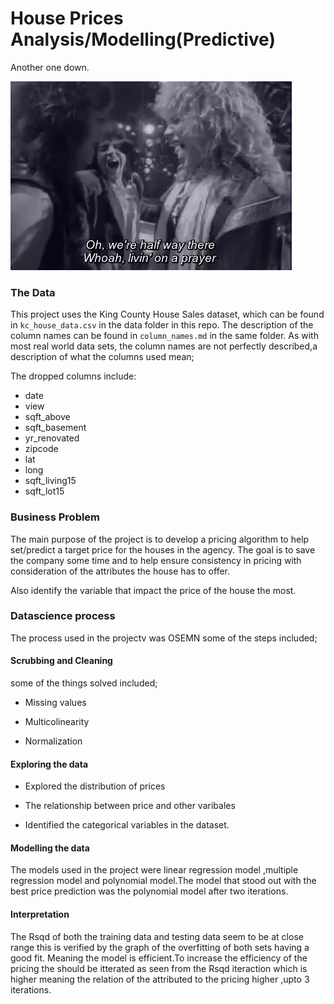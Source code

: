 # House Prices Analysis/Modelling(Predictive)

Another one down.

![awesome](https://raw.githubusercontent.com/learn-co-curriculum/dsc-phase-2-project-campus/master/halfway-there.gif)


### The Data

This project uses the King County House Sales dataset, which can be found in  `kc_house_data.csv` in the data folder in this repo. The description of the column names can be found in `column_names.md` in the same folder. As with most real world data sets, the column names are not perfectly described,a description of what the columns used mean;

The dropped columns include:

* date
* view
* sqft_above
* sqft_basement
* yr_renovated
* zipcode
* lat
* long
* sqft_living15
* sqft_lot15

### Business Problem

The main purpose of the project is to develop a pricing algorithm to help set/predict a target price for the houses in the agency. The goal is to save the company some time and to help ensure consistency in pricing with consideration of the attributes the house has to offer.

Also identify the variable that impact the price of the house the most.

### Datascience process
The process used in the projectv was OSEMN some of the steps included;

#### Scrubbing and Cleaning

some of the things solved included;

- Missing values

- Multicolinearity

- Normalization

#### Exploring the data

- Explored the distribution of prices 

- The relationship between price and other varibales

- Identified the categorical variables in the dataset.

#### Modelling the data

The models used in the project were linear regression model ,multiple regression model and polynomial model.The model that 
stood out with the best price prediction was the polynomial model after two iterations.

#### Interpretation

The Rsqd of both the training data and testing data seem to be at close range this is verified by the graph of the overfitting of both sets having a good fit. Meaning the model is efficient.To increase the efficiency of the pricing the should be itterated as seen from the Rsqd iteraction which is higher meaning the relation of the attributed to the pricing higher ,upto 3 iterations.

